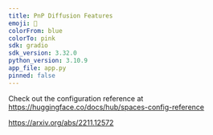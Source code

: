 ```yaml
---
title: PnP Diffusion Features
emoji: 🐢
colorFrom: blue
colorTo: pink
sdk: gradio
sdk_version: 3.32.0
python_version: 3.10.9
app_file: app.py
pinned: false
---
```


Check out the configuration reference at https://huggingface.co/docs/hub/spaces-config-reference

https://arxiv.org/abs/2211.12572
